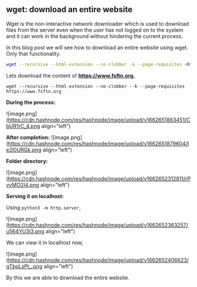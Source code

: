 ## wget: download an entire website

Wget is the non-interactive network downloader which is used to download files from the server even when the user has not logged on to the system and it can work in the background without hindering the current process.

In this blog post we will see how to download an entire website using wget. Only that functionality. 

```bash
wget --recursive --html-extension --no-clobber -k --page-requisites <http url>
```

Lets download the content of **https://www.fsftn.org,**

```
wget --recursive --html-extension --no-clobber --k --page-requisites https://www.fsftn.org
```

**During the process:**

![image.png](https://cdn.hashnode.com/res/hashnode/image/upload/v1662651863451/CbUR1rC_4.png align="left")

**After completion:**
![image.png](https://cdn.hashnode.com/res/hashnode/image/upload/v1662651879604/Ie2l0URGk.png align="left")

**Folder directory:**

![image.png](https://cdn.hashnode.com/res/hashnode/image/upload/v1662652312811/rPvyMO2I4.png align="left")

**Serving it on localhost:**

Using ```python3 -m http.server```,

![image.png](https://cdn.hashnode.com/res/hashnode/image/upload/v1662652363257/u564YU3j3.png align="left")

We can view it in localhost now, 


![image.png](https://cdn.hashnode.com/res/hashnode/image/upload/v1662652406623/gTbpLsPt_.png align="left")

By this we are able to download the entire website.  